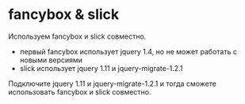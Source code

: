 # fancybox & slick
Используем fancybox и slick совместно.

- первый fancybox использует jquery 1.4, но не может работать с новыми версиями
- slick использует jquery 1.11 и jquery-migrate-1.2.1

Подключите jquery 1.11 и jquery-migrate-1.2.1 и тогда сможете использовать fancybox и slick совместно.
